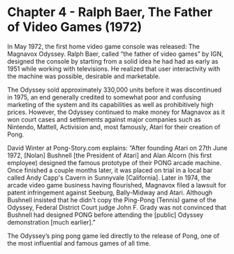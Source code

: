 # Chapter 4 - Ralph Baer, The Father of Video Games (1972)In May 1972, the first home video game console was released: The Magnavox Odyssey. Ralph Baer, called “the father of video games” by IGN, designed the console by starting from a solid idea he had had as early as 1951 while working with televisions. He realized that user interactivity with the machine was possible, desirable and marketable.The Odyssey sold approximately 330,000 units before it was discontinued in 1975, an end generally credited to somewhat poor and confusing marketing of the system and its capabilities as well as prohibitively high prices. However, the Odyssey continued to make money for Magnavox as it won court cases and settlements against major companies such as Nintendo, Mattell, Activision and, most famously, Atari for their creation of Pong.David Winter at Pong-Story.com explains: “After founding Atari on 27th June 1972, [Nolan] Bushnell [the President of Atari] and Alan Alcorn (his first employee) designed the famous prototype of their PONG arcade machine. Once finished a couple months later, it was placed on trial in a local bar called Andy Capp's Cavern in Sunnyvale [California]. Later in 1974, the arcade video game business having flourished, Magnavox filed a lawsuit for patent infringement against Seeburg, Bally-Midway and Atari. Although Bushnell insisted that he didn't copy the Ping-Pong (Tennis) game of the Odyssey, Federal District Court judge John F. Grady was not convinced that Bushnell had designed PONG before attending the [public] Odyssey demonstration [much earlier].”The Odyssey’s ping pong game led directly to the release of Pong, one of the most influential and famous games of all time.